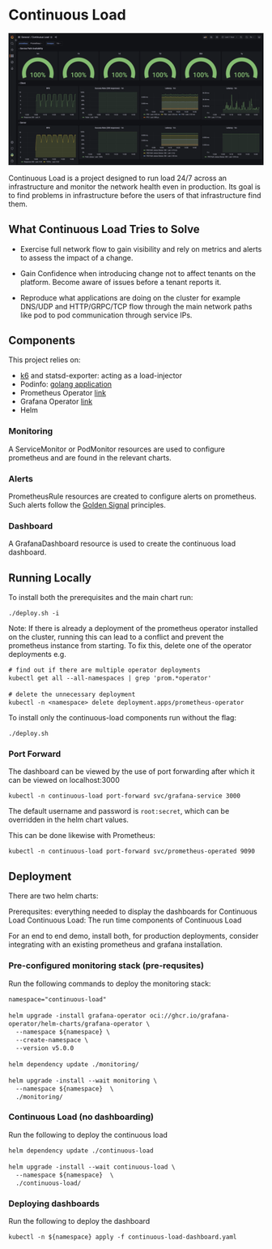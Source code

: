 # Continuous Load

![Continuous Load](./dashboard.png)

Continuous Load is a project designed to run load 24/7 across an infrastructure and monitor the network health even in production. Its goal is to find problems in infrastructure before the users of that infrastructure find them.

## What Continuous Load Tries to Solve

- Exercise full network flow to gain visibility and rely on metrics and alerts to assess the impact of a change.

- Gain Confidence when introducing change not to affect tenants on the platform. 
Become aware of issues before a tenant reports it.

- Reproduce what applications are doing on the cluster for example DNS/UDP and HTTP/GRPC/TCP flow through the main network paths like pod to pod communication through service IPs.

## Components

This project relies on: 
 - [k6](https://k6.io/) and statsd-exporter: acting as a load-injector
 - Podinfo: [golang application](https://github.com/stefanprodan/podinfo)
 - Prometheus Operator [link](https://prometheus-operator.dev/)
 - Grafana Operator [link](https://grafana-operator.github.io/grafana-operator/)
 - Helm

### Monitoring

A ServiceMonitor or PodMonitor resources are used to configure prometheus and are found in the relevant charts.

### Alerts

PrometheusRule resources are created to configure alerts on prometheus.
Such alerts follow the [Golden Signal](https://sysdig.com/blog/golden-signals-kubernetes/) principles. 

### Dashboard 

A GrafanaDashboard resource is used to create the continuous load dashboard.

## Running Locally 

To install both the prerequisites and the main chart run:
```
./deploy.sh -i
```
Note:
If there is already a deployment of the prometheus operator installed on the cluster, running this can lead to a conflict and prevent the prometheus instance from starting.  To fix this, delete one of the operator deployments e.g.
```
# find out if there are multiple operator deployments
kubectl get all --all-namespaces | grep 'prom.*operator'

# delete the unnecessary deployment
kubectl -n <namespace> delete deployment.apps/prometheus-operator
```

To install only the continuous-load components run without the flag:
```
./deploy.sh
```

### Port Forward

The dashboard can be viewed by the use of port forwarding after which it can be viewed on localhost:3000
```
kubectl -n continuous-load port-forward svc/grafana-service 3000
```

The default username and password is `root:secret`, which can be overridden in the helm chart values.


This can be done likewise with Prometheus:
```
kubectl -n continuous-load port-forward svc/prometheus-operated 9090
```

## Deployment
There are two helm charts:

Prerequsites: everything needed to display the dashboards for Continuous Load
Continuous Load: The run time components of Continuous Load

For an end to end demo, install both, for production deployments, consider integrating with an existing prometheus and grafana installation.

### Pre-configured monitoring stack (pre-requsites)

Run the following commands to deploy the monitoring stack:

```
namespace="continuous-load"

helm upgrade -install grafana-operator oci://ghcr.io/grafana-operator/helm-charts/grafana-operator \
  --namespace ${namespace} \
  --create-namespace \
  --version v5.0.0

helm dependency update ./monitoring/

helm upgrade -install --wait monitoring \
  --namespace ${namespace}  \
  ./monitoring/
```

### Continuous Load (no dashboarding)

Run the following to deploy the continuous load
```
helm dependency update ./continuous-load

helm upgrade -install --wait continuous-load \
  --namespace ${namespace}  \
  ./continuous-load/
```

### Deploying dashboards

Run the following to deploy the dashboard

```
kubectl -n ${namespace} apply -f continuous-load-dashboard.yaml
```


